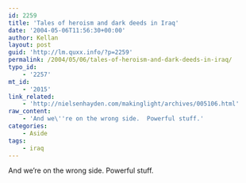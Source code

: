 ```yaml
---
id: 2259
title: 'Tales of heroism and dark deeds in Iraq'
date: '2004-05-06T11:56:30+00:00'
author: Kellan
layout: post
guid: 'http://lm.quxx.info/?p=2259'
permalink: /2004/05/06/tales-of-heroism-and-dark-deeds-in-iraq/
typo_id:
    - '2257'
mt_id:
    - '2015'
link_related:
    - 'http://nielsenhayden.com/makinglight/archives/005106.html'
raw_content:
    - 'And we\''re on the wrong side.  Powerful stuff.'
categories:
    - Aside
tags:
    - iraq
---
```


And we’re on the wrong side. Powerful stuff.